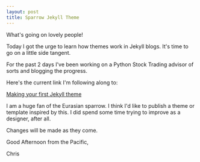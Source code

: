 ```yaml
---
layout: post
title: Sparrow Jekyll Theme
---
```


What's going on lovely people!

Today I got the urge to learn how themes work in Jekyll blogs. 
It's time to go on a little side tangent.

For the past 2 days I've been working on a Python Stock Trading advisor of sorts and blogging the progress.

Here's the current link I'm following along to: 


[Making your first Jekyll theme](https://www.siteleaf.com/blog/making-your-first-jekyll-theme-part-1/)



I am a huge fan of the Eurasian sparrow. I think I'd like to publish a theme or template inspired by this. I did spend some time trying to improve as a 
designer, after all. 


Changes will be made as they come.


Good Afternoon from the Pacific,


Chris
